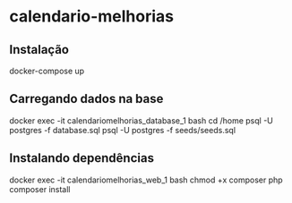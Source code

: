 # calendario-melhorias

## Instalação
docker-compose up

## Carregando dados na base
docker exec -it calendariomelhorias_database_1 bash
cd /home
psql -U postgres -f database.sql
psql -U postgres -f seeds/seeds.sql

## Instalando dependências
docker exec -it calendariomelhorias_web_1 bash
chmod +x composer
php composer install